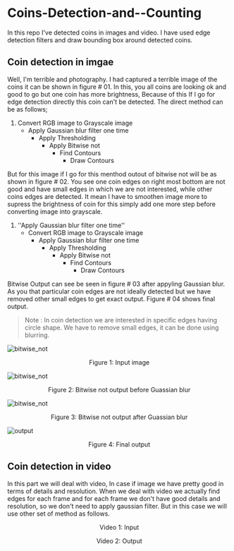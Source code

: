 # Coins-Detection-and--Counting
In this repo I've detected coins in images and video. I have used edge detection filters and draw bounding box around detected coins.
## Coin detection in imgae
Well, I'm terrible and photography. I had captured a terrible image of the coins it can be shown in figure # 01.  In this, you all coins are looking ok and good to go but one coin has more brightness, Because of this If I go for edge detection directly this coin can't be detected. The direct method can be as follows;
1. Convert RGB image to Grayscale image
   - Apply Gaussian blur filter one time
     - Apply Thresholding
       - Apply Bitwise not 
         -  Find Contours
            - Draw Contours   

But for this image if I go for this menthod outout of bitwise not will be as shown in figure # 02. You see one coin edges on right most bottom are not good and have small edges in which we are not interested, while other coins edges are detected. It mean I have to smoothen image more to supress the brightness of coin for this simply add one more step before converting image into grayscale.

1. ''Apply Gaussian blur filter one time''
   - Convert RGB image to Grayscale image
     - Apply Gaussian blur filter one time
       - Apply Thresholding
         - Apply Bitwise not 
           -  Find Contours
              - Draw Contours 

Bitwise Output can see be seen in figure # 03 after appyling Gaussian blur. As you that particular coin edges are not ideally detected but we have removed other small edges to get exact output. Figure # 04 shows final output. 
> Note : In coin detection we are interested in specific edges having circle shape. We have to remove small edges, it can be done using blurring. 

![bitwise_not](https://user-images.githubusercontent.com/74055460/144800860-77c052cc-a472-48e9-a5e7-3cbcacfa4e3c.jpg)
<p align="center">
   <img scr = "https://user-images.githubusercontent.com/74055460/144800860-77c052cc-a472-48e9-a5e7-3cbcacfa4e3c.jpg?raw=true">
   Figure 1: Input image
</p>

![bitwise_not](https://user-images.githubusercontent.com/74055460/144803311-960cdc78-15a8-4270-a0d1-d52ed0800195.jpg)
<p align="center">
   <img scr = "https://user-images.githubusercontent.com/74055460/144803311-960cdc78-15a8-4270-a0d1-d52ed0800195.jpg">
    Figure 2: Bitwise not output before Guassian blur
</p>

![bitwise_not]()
<p align="center">
   <img scr = "https://user-images.githubusercontent.com/74055460/144804673-fbf2bed3-0079-4952-a039-e25aaff4ab2f.jpg">
    Figure 3: Bitwise not output after Guassian blur
</p>

![output]()
<p align="center">
   <img scr = "https://user-images.githubusercontent.com/74055460/144805651-338ad1a6-7543-44e3-af75-5c5f02310f96.png">
    Figure 4: Final output
</p>

## Coin detection in video
In this part we will deal with video, In case if image we have pretty good in terms of details and resolution. When we deal with video we actually find edges for each frame and for each frame we don't have good details and resolution, so we don't need to apply gaussian filter. But in this case we will use other set of method as follows. 



<p align="center">
  <img scr = https://user-images.githubusercontent.com/74055460/144807482-9e3d9c4d-43b5-419f-8e38-3e83b261cef2.mp4>
   Video 1: Input
</p>



<p align="center">
  <img scr = https://user-images.githubusercontent.com/74055460/144807558-e2387924-ccc2-4dde-b181-15ab9f781261.mp4> 
   Video 2: Output
</p>
